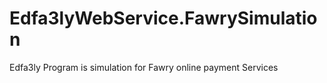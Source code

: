 # Edfa3lyWebService.FawrySimulation
Edfa3ly Program is simulation for Fawry online payment Services
